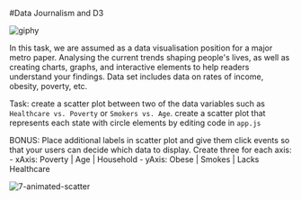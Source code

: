 #Data Journalism and D3

![giphy](https://user-images.githubusercontent.com/99168697/173523840-56a546fa-6c2b-4130-b396-1a94d742196a.gif)

In this task, we are assumed as a data visualisation position for a major metro paper. Analysing the current trends shaping people's lives, as well as creating charts, graphs, and interactive elements to help readers understand your findings.
Data set includes data on rates of income, obesity, poverty, etc.

Task:
create a scatter plot between two of the data variables such as ``Healthcare vs. Poverty`` or ``Smokers vs. Age``.
create a scatter plot that represents each state with circle elements by editing code in ``app.js``

BONUS:
Place additional labels in scatter plot and give them click events so that your users can decide which data to display.
Create three for each axis: 
      - xAxis: Poverty | Age | Household
      - yAxis: Obese | Smokes | Lacks Healthcare
      
![7-animated-scatter](https://user-images.githubusercontent.com/99168697/173523737-d571fa5b-b091-429b-ba7a-da8e02807f26.gif)
